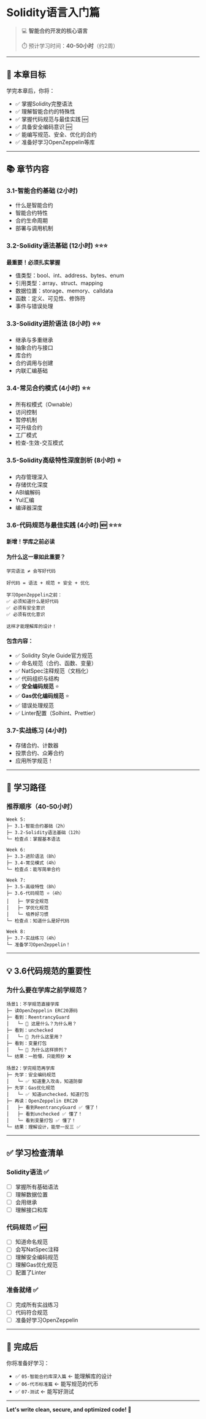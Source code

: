 # Solidity语言入门篇

> 💻 **智能合约开发的核心语言**
> 
> ⏱️ 预计学习时间：**40-50小时**（约2周）

---

## 🎯 本章目标

学完本章后，你将：
- ✅ 掌握Solidity完整语法
- ✅ 理解智能合约的特殊性
- ✅ 掌握代码规范与最佳实践 🆕
- ✅ 具备安全编码意识 🆕
- ✅ 能编写规范、安全、优化的合约
- ✅ 准备好学习OpenZeppelin等库

---

## 📚 章节内容

### 3.1-智能合约基础 (2小时)
- 什么是智能合约
- 智能合约特性
- 合约生命周期
- 部署与调用机制

### 3.2-Solidity语法基础 (12小时) ⭐⭐⭐
**最重要！必须扎实掌握**
- 值类型：bool、int、address、bytes、enum
- 引用类型：array、struct、mapping
- 数据位置：storage、memory、calldata
- 函数：定义、可见性、修饰符
- 事件与错误处理

### 3.3-Solidity进阶语法 (8小时) ⭐⭐
- 继承与多重继承
- 抽象合约与接口
- 库合约
- 合约调用与创建
- 内联汇编基础

### 3.4-常见合约模式 (4小时) ⭐⭐
- 所有权模式（Ownable）
- 访问控制
- 暂停机制
- 可升级合约
- 工厂模式
- 检查-生效-交互模式

### 3.5-Solidity高级特性深度剖析 (8小时) ⭐
- 内存管理深入
- 存储优化深度
- ABI编解码
- Yul汇编
- 编译器深度

### 3.6-代码规范与最佳实践 (4小时) 🆕 ⭐⭐⭐
**新增！学库之前必读**

#### 为什么这一章如此重要？

```
学完语法 ≠ 会写好代码

好代码 = 语法 + 规范 + 安全 + 优化

学习OpenZeppelin之前：
✅ 必须知道什么是好代码
✅ 必须有安全意识
✅ 必须有优化意识

这样才能理解库的设计！
```

#### 包含内容：
- ✅ Solidity Style Guide官方规范
- ✅ 命名规范（合约、函数、变量）
- ✅ NatSpec注释规范（文档化）
- ✅ 代码组织与结构
- ✅ **安全编码规范** ⭐
- ✅ **Gas优化编码规范** ⭐
- ✅ 错误处理规范
- ✅ Linter配置（Solhint、Prettier）

### 3.7-实战练习 (4小时)
- 存储合约、计数器
- 投票合约、众筹合约
- 应用所学规范！

---

## 🎯 学习路径

### 推荐顺序（40-50小时）

```
Week 5:
├─ 3.1-智能合约基础（2h）
├─ 3.2-Solidity语法基础（12h）
└─ 检查点：掌握基本语法

Week 6:
├─ 3.3-进阶语法（8h）
├─ 3.4-常见模式（4h）
└─ 检查点：能写简单合约

Week 7:
├─ 3.5-高级特性（8h）
├─ 3.6-代码规范 ⭐（4h）
│   ├─ 学安全规范
│   ├─ 学优化规范
│   └─ 培养好习惯
└─ 检查点：知道什么是好代码

Week 8:
├─ 3.7-实战练习（4h）
└─ 准备学习OpenZeppelin！
```

---

## 💡 3.6代码规范的重要性

### 为什么要在学库之前学规范？

```
场景1：不学规范直接学库
├─ 读OpenZeppelin ERC20源码
├─ 看到：ReentrancyGuard
│   └─ 🤔 这是什么？为什么用？
├─ 看到：unchecked
│   └─ 🤔 为什么这里用？
├─ 看到：变量打包
│   └─ 🤔 为什么这样排列？
└─ 结果：一脸懵，只能照抄 ❌

场景2：学完规范再学库
├─ 先学：安全编码规范
│   └─ ✅ 知道重入攻击，知道防御
├─ 先学：Gas优化规范
│   └─ ✅ 知道unchecked，知道打包
├─ 再读：OpenZeppelin ERC20
│   ├─ 看到ReentrancyGuard ✅ 懂了！
│   ├─ 看到unchecked ✅ 懂了！
│   └─ 看到变量打包 ✅ 懂了！
└─ 结果：理解设计，能举一反三 ✅
```

---

## ✅ 学习检查清单

### Solidity语法 ✅
- [ ] 掌握所有基础语法
- [ ] 理解数据位置
- [ ] 会用继承
- [ ] 理解接口和库

### 代码规范 ✅ 🆕
- [ ] 知道命名规范
- [ ] 会写NatSpec注释
- [ ] 理解安全编码规范
- [ ] 理解Gas优化规范
- [ ] 配置了Linter

### 准备就绪 ✅
- [ ] 完成所有实战练习
- [ ] 代码符合规范
- [ ] 准备好学习OpenZeppelin

---

## 🚀 完成后

你将准备好学习：
- ✅ `05-智能合约库深入篇` ← 能理解库的设计
- ✅ `06-代币标准篇` ← 能写规范的代币
- ✅ `07-测试` ← 能写好测试

---

**Let's write clean, secure, and optimized code! 💎**
